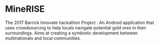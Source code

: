 # MineRISE
The 2017 Barrick Innovate hackathon Project :
An Android application that uses crowdsourcing to help locals navigate potential gold ores in their surroundings. 
Aims at creating a symbiotic development between multinationals and local communities. 
